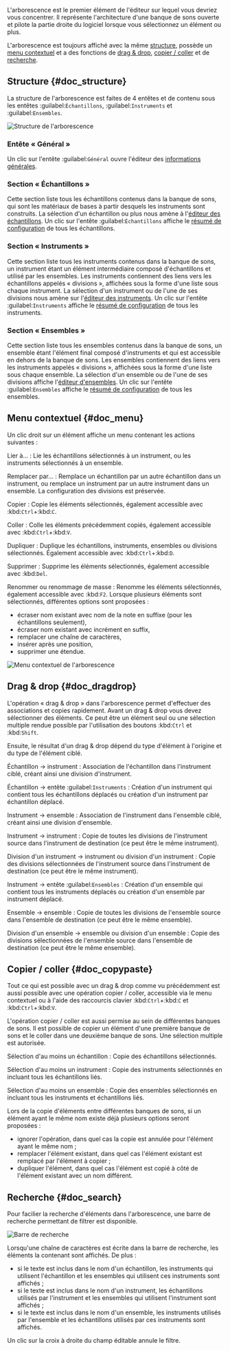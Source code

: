 L'arborescence est le premier élément de l'éditeur sur lequel vous devriez vous concentrer.
Il représente l'architecture d'une banque de sons ouverte et pilote la partie droite du logiciel lorsque vous sélectionnez un élément ou plus.

L'arborescence est toujours affiché avec la même [structure](#doc_structure), possède un [menu contextuel](#doc_menu) et a des fonctions de [drag & drop](#doc_dragdrop), [copier / coller](#doc_copypaste) et de [recherche](#doc_search).


## Structure {#doc_structure}


La structure de l'arborescence est faites de 4 entêtes et de contenu sous les entêtes :guilabel:`Échantillons`, :guilabel:`Instruments` et :guilabel:`Ensembles`.


![Structure de l'arborescence](images/tree_1.png "Structure de l'arborescence")


### Entête «&nbsp;Général&nbsp;»


Un clic sur l'entête :guilabel:`Général` ouvre l'éditeur des [informations générales](manual/soundfont-editor/editing-pages/editing-of-the-general-information.md).


### Section «&nbsp;Échantillons&nbsp;»


Cette section liste tous les échantillons contenus dans la banque de sons, qui sont les matériaux de bases à partir desquels les instruments sont construits.
La sélection d'un échantillon ou plus nous amène à l'[éditeur des échantillons](manual/soundfont-editor/editing-pages/sample-editor.md).
Un clic sur l'entête :guilabel:`Échantillons` affiche le [résumé de configuration](manual/soundfont-editor/configuration-summaries.md#doc_sample) de tous les échantillons.


### Section «&nbsp;Instruments&nbsp;»


Cette section liste tous les instruments contenus dans la banque de sons, un instrument étant un élément intermédiaire composé d'échantillons et utilisé par les ensembles.
Les instruments contiennent des liens vers les échantillons appelés «&nbsp;divisions&nbsp;», affichées sous la forme d'une liste sous chaque instrument.
La sélection d'un instrument ou de l'une de ses divisions nous amène sur l'[éditeur des instruments](manual/soundfont-editor/editing-pages/instrument-editor.md).
Un clic sur l'entête :guilabel:`Instruments` affiche le [résumé de configuration](manual/soundfont-editor/configuration-summaries.md#doc_instrument) de tous les instruments.


### Section «&nbsp;Ensembles&nbsp;»


Cette section liste tous les ensembles contenus dans la banque de sons, un ensemble étant l'élément final composé d'instruments et qui est accessible en dehors de la banque de sons.
Les ensembles contiennent des liens vers les instruments appelés «&nbsp;divisions&nbsp;», affichées sous la forme d'une liste sous chaque ensemble.
La sélection d'un ensemble ou de l'une de ses divisions affiche l'[éditeur d'ensembles](manual/soundfont-editor/editing-pages/preset-editor.md).
Un clic sur l'entête :guilabel:`Ensembles` affiche le [résumé de configuration](manual/soundfont-editor/configuration-summaries.md#doc_preset) de tous les ensembles.


## Menu contextuel {#doc_menu}


Un clic droit sur un élément affiche un menu contenant les actions suivantes&nbsp;:

Lier à…
: Lie les échantillons sélectionnés à un instrument, ou les instruments sélectionnés à un ensemble.

Remplacer par…
: Remplace un échantillon par un autre échantillon dans un instrument, ou remplace un instrument par un autre instrument dans un ensemble.
  La configuration des divisions est préservée.

Copier
: Copie les éléments sélectionnés, également accessible avec :kbd:`Ctrl`+:kbd:`C`.

Coller
: Colle les éléments précédemment copiés, également accessible avec :kbd:`Ctrl`+:kbd:`V`.

Dupliquer
: Duplique les échantillons, instruments, ensembles ou divisions sélectionnés.
  Également accessible avec :kbd:`Ctrl`+:kbd:`D`.

Supprimer
: Supprime les éléments sélectionnés, également accessible avec :kbd:`Del`.

Renommer ou renommage de masse
: Renomme les éléments sélectionnés, également accessible avec :kbd:`F2`.
  Lorsque plusieurs éléments sont sélectionnés, différentes options sont proposées&nbsp;:
  * écraser nom existant avec nom de la note en suffixe (pour les échantillons seulement),
  * écraser nom existant avec incrément en suffix,
  * remplacer une chaîne de caractères,
  * insérer après une position,
  * supprimer une étendue.


![Menu contextuel de l'arborescence](images/tree_2.png "Menu contextuel de l'arborescence")


## Drag & drop {#doc_dragdrop}


L'opération «&nbsp;drag & drop&nbsp;» dans l'arborescence permet d'effectuer des associations et copies rapidement.
Avant un drag & drop vous devez sélectionner des éléments.
Ce peut être un élément seul ou une sélection multiple rendue possible par l'utilisation des boutons :kbd:`Ctrl` et :kbd:`Shift`.

Ensuite, le résultat d'un drag & drop dépend du type d'élément à l'origine et du type de l'élément ciblé.

Échantillon → instrument
: Association de l'échantillon dans l'instrument ciblé, créant ainsi une division d'instrument.

Échantillon → entête :guilabel:`Instruments`
: Création d'un instrument qui contient tous les échantillons déplacés ou création d'un instrument par échantillon déplacé.

Instrument → ensemble
: Association de l'instrument dans l'ensemble ciblé, créant ainsi une division d'ensemble.

Instrument → instrument
: Copie de toutes les divisions de l'instrument source dans l'instrument de destination (ce peut être le même instrument).

Division d'un instrument → instrument ou division d'un instrument
: Copie des divisions sélectionnées de l'instrument source dans l'instrument de destination (ce peut être le même instrument).

Instrument → entête :guilabel:`Ensembles`
: Création d'un ensemble qui contient tous les instruments déplacés ou création d'un ensemble par instrument déplacé.

Ensemble → ensemble
: Copie de toutes les divisions de l'ensemble source dans l'ensemble de destination (ce peut être le même ensemble).

Division d'un ensemble → ensemble ou division d'un ensemble
: Copie des divisions sélectionnées de l'ensemble source dans l'ensemble de destination (ce peut être le même ensemble).


## Copier / coller {#doc_copypaste}


Tout ce qui est possible avec un drag & drop comme vu précédemment est aussi possible avec une opération copier / coller, accessible via le menu contextuel ou à l'aide des raccourcis clavier :kbd:`Ctrl`+:kbd:`C` et :kbd:`Ctrl`+:kbd:`V`.

L'opération copier / coller est aussi permise au sein de différentes banques de sons.
Il est possible de copier un élément d'une première banque de sons et le coller dans une deuxième banque de sons.
Une sélection multiple est autorisée.

Sélection d'au moins un échantillon
: Copie des échantillons sélectionnés.

Sélection d'au moins un instrument
: Copie des instruments sélectionnés en incluant tous les échantillons liés.

Sélection d'au moins un ensemble
: Copie des ensembles sélectionnés en incluant tous les instruments et échantillons liés.

Lors de la copie d'éléments entre différentes banques de sons, si un élément ayant le même nom existe déjà plusieurs options seront proposées&nbsp;:

* ignorer l'opération, dans quel cas la copie est annulée pour l'élément ayant le même nom&nbsp;;
* remplacer l'élément existant, dans quel cas l'élément existant est remplacé par l'élément à copier&nbsp;;
* dupliquer l'élément, dans quel cas l'élément est copié à côté de l'élément existant avec un nom différent.


## Recherche {#doc_search}


Pour facilier la recherche d'éléments dans l'arborescence, une barre de recherche permettant de filtrer est disponible.


![Barre de recherche](images/tree_3.png "Barre de recherche")


Lorsqu'une chaîne de caractères est écrite dans la barre de recherche, les éléments la contenant sont affichés.
De plus&nbsp;:

* si le texte est inclus dans le nom d'un échantillon, les instruments qui utilisent l'échantillon et les ensembles qui utilisent ces instruments sont affichés&nbsp;;
* si le texte est inclus dans le nom d'un instrument, les échantillons utilisés par l'instrument et les ensembles qui utilisent l'instrument sont affichés&nbsp;;
* si le texte est inclus dans le nom d'un ensemble, les instruments utilisés par l'ensemble et les échantillons utilisés par ces instruments sont affichés.

Un clic sur la croix à droite du champ éditable annule le filtre.